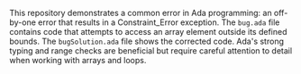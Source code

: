 This repository demonstrates a common error in Ada programming: an off-by-one error that results in a Constraint_Error exception.  The `bug.ada` file contains code that attempts to access an array element outside its defined bounds. The `bugSolution.ada` file shows the corrected code. Ada's strong typing and range checks are beneficial but require careful attention to detail when working with arrays and loops.